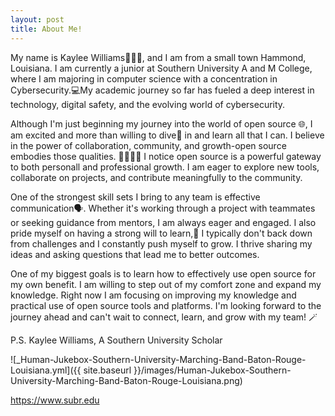 ```yaml
---
layout: post
title: About Me!
---
```


My name is Kaylee Williams🙋🏾‍♀️, and I am from a small town Hammond, Louisiana. I am currently a junior at Southern University A and M College, where I am majoring in computer science with a concentration in Cybersecurity.💻My academic journey so far has fueled a deep interest in technology, digital safety, and the evolving world of cybersecurity.

Although I'm just beginning my journey into the world of open source 🌐, I am excited and more than willing to dive🤿 in and learn all that I can. I believe in the power of collaboration, community, and growth-open source embodies those qualities. 🫱🏼‍🫲🏽 I notice open source is a powerful gateway to both personall and professional growth. I am eager to explore new tools, collaborate on projects, and contribute meaningfully to the community.

One of the strongest skill sets I bring to any team is effective communication🗣️. Whether it's working through a project with teammates or seeking guidance from mentors, I am always eager and engaged. I also pride myself on having a strong will to learn,📓 I typically don't back down from challenges and I constantly push myself to grow. I thrive sharing my ideas and asking questions that lead me to better outcomes.

One of my biggest goals is to learn how to effectively use open source for my own benefit. I am willing to step out of my comfort zone and expand my knowledge. Right now I am focusing on improving my knowledge and practical use of open source tools and platforms. I'm looking forward to the journey ahead and can't wait to connect, learn, and grow with my team! 🪄


P.S. Kaylee Williams, 
A Southern University Scholar

![_Human-Jukebox-Southern-University-Marching-Band-Baton-Rouge-Louisiana.yml]({{ site.baseurl }}/images/Human-Jukebox-Southern-University-Marching-Band-Baton-Rouge-Louisiana.png)

https://www.subr.edu



